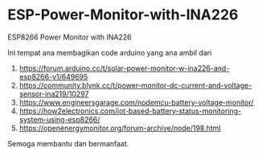 # ESP-Power-Monitor-with-INA226
ESP8266 Power Monitor with INA226

Ini tempat ana membagikan code arduino yang ana ambil dari
1. https://forum.arduino.cc/t/solar-power-monitor-w-ina226-and-esp8266-v1/649695
2. https://community.blynk.cc/t/power-monitor-dc-current-and-voltage-sensor-ina219/10297
3. https://www.engineersgarage.com/nodemcu-battery-voltage-monitor/
4. https://how2electronics.com/iot-based-battery-status-monitoring-system-using-esp8266/
5. https://openenergymonitor.org/forum-archive/node/198.html

Semoga membantu dan bermanfaat.

